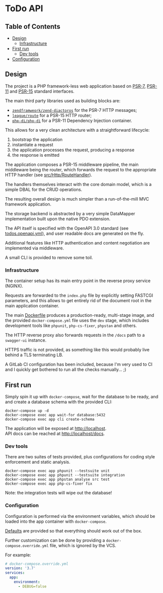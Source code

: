 # ToDo API

## Table of Contents

- [Design](#design)
  - [Infrastructure](#infrastructure)
- [First run](#first-run)
  - [Dev tools](#dev-tools)
- [Configuration](#configuration)

## Design

The project is a PHP framework-less web application based on [PSR-7](https://www.php-fig.org/psr/psr-7/), [PSR-11](https://www.php-fig.org/psr/psr-11/) and [PSR-15](https://www.php-fig.org/psr/psr-15/) standard interfaces.

The main third party libraries used as building blocks are:
- [`zendframweork/zend-diactoros`](https://github.com/zendframework/zend-diactoros) for the PSR-7 HTTP messages;
- [`league/route`](https://github.com/thephpleague/route) for a PSR-15 HTTP router;
- [`php-di/php-di`](https://github.com/PHP-DI/PHP-DI) for a PSR-11 Dependency Injection container.

This allows for a very clean architecture with a straightforward lifecycle:
1. bootstrap the application
2. instantiate a request
3. the application processes the request, producing a response
4. the response is emitted

The application composes a PSR-15 middleware pipeline, the main middleware being the router, which forwards the request to the appropriate HTTP handler (see [src/Http/RouteHandler](src/Http/RouteHandler)).

The handlers themselves interact with the core domain model, which is a simple DBAL for the CRUD operations.

The resulting overall design is much simpler than a run-of-the-mill MVC framework application.

The storage backend is abstracted by a very simple DataMapper implementation built upon the native PDO extension.

The API itself is specified with the OpenAPI 3.0 standard (see [todos.openapi.yml](docs/todos.openapi.yml)), and user readable docs are generated on the fly.

Additional features like HTTP authentication and content negotiation are implemented via middleware.

A small CLI is provided to remove some toil.

### Infrastructure

The container setup has its main entry point in the reverse proxy service (NGINX).

Requests are forwarded to the `index.php` file by explicitly setting FASTCGI parameters, and this allows to get entirely rid of the document root in the main application container.

The main [Dockerfile](Dockerfile) produces a production-ready, multi-stage image, and the provided `docker-compose.yml` file uses the `dev` stage, which includes development tools like `phpunit`, `php-cs-fixer`, `phpstan` and others.

The HTTP reverse proxy also forwards requests in the `/docs` path to a `swagger-ui` instance. 

HTTPS traffic is not provided, as something like this would probably live behind a TLS terminating LB.

A GitLab CI configuration has been included, because I'm very used to CI and I quickly get bothered to run all the checks manually... ;)


## First run

Simply spin it up with `docker-compose`, wait for the database to be ready, and and create a database schema with the provided CLI:

```
docker-compose up -d
docker-compose exec app wait-for database:5432
docker-compose exec app cli create-schema
```

The application will be exposed at [http://localhost](http://localhost).  
API docs can be reached at [http://localhost/docs](http://localhost/docs).

### Dev tools

There are two suites of tests provided, plus configurations for coding style enforcement and static analysis.

```
docker-compose exec app phpunit --testsuite unit
docker-compose exec app phpunit --testsuite integration
docker-compose exec app phpstan analyse src test
docker-compose exec app php-cs-fixer fix
```

Note: the integration tests will wipe out the database!

### Configuration

Configuration is performed via the environment variables, which should be loaded into the app container with `docker-compose`.

[Defaults](.env.example) are provided so that everything should work out of the box.

Further customization can be done by providing a `docker-compose.override.yml` file, which is ignored by the VCS.

For example:
```yaml
# docker-compose.override.yml
version: '3.7'
services:
  app:
    environment:
      - DEBUG=false
```
